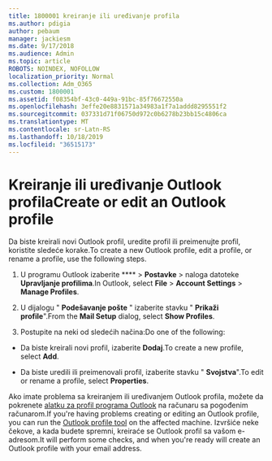 ```yaml
---
title: 1800001 kreiranje ili uređivanje profila
ms.author: pdigia
author: pebaum
manager: jackiesm
ms.date: 9/17/2018
ms.audience: Admin
ms.topic: article
ROBOTS: NOINDEX, NOFOLLOW
localization_priority: Normal
ms.collection: Adm_O365
ms.custom: 1800001
ms.assetid: f08354bf-43c0-449a-91bc-85f76672550a
ms.openlocfilehash: 3effe20e8831571a34983a1f7a1addd8295551f2
ms.sourcegitcommit: 037331d71f06750d972c0b6278b23bb15c4806ca
ms.translationtype: MT
ms.contentlocale: sr-Latn-RS
ms.lasthandoff: 10/18/2019
ms.locfileid: "36515173"
---
```

# <a name="create-or-edit-an-outlook-profile"></a><span data-ttu-id="4e175-102">Kreiranje ili uređivanje Outlook profila</span><span class="sxs-lookup"><span data-stu-id="4e175-102">Create or edit an Outlook profile</span></span>

<span data-ttu-id="4e175-103">Da biste kreirali novi Outlook profil, uredite profil ili preimenujte profil, koristite sledeće korake.</span><span class="sxs-lookup"><span data-stu-id="4e175-103">To create a new Outlook profile, edit a profile, or rename a profile, use the following steps.</span></span>
  
1. <span data-ttu-id="4e175-104">U programu Outlook izaberite \*\*\*\* \> **Postavke** \> naloga datoteke **Upravljanje profilima**.</span><span class="sxs-lookup"><span data-stu-id="4e175-104">In Outlook, select **File** \> **Account Settings** \> **Manage Profiles**.</span></span>
    
2. <span data-ttu-id="4e175-105">U dijalogu " **Podešavanje pošte** " izaberite stavku " **Prikaži profile**".</span><span class="sxs-lookup"><span data-stu-id="4e175-105">From the **Mail Setup** dialog, select **Show Profiles**.</span></span>
    
3. <span data-ttu-id="4e175-106">Postupite na neki od sledećih načina:</span><span class="sxs-lookup"><span data-stu-id="4e175-106">Do one of the following:</span></span>
    
  - <span data-ttu-id="4e175-107">Da biste kreirali novi profil, izaberite **Dodaj**.</span><span class="sxs-lookup"><span data-stu-id="4e175-107">To create a new profile, select **Add**.</span></span>
    
  - <span data-ttu-id="4e175-108">Da biste uredili ili preimenovali profil, izaberite stavku " **Svojstva**".</span><span class="sxs-lookup"><span data-stu-id="4e175-108">To edit or rename a profile, select **Properties**.</span></span>
    
<span data-ttu-id="4e175-109">Ako imate problema sa kreiranjem ili uređivanjem Outlook profila, možete da pokrenete [alatku za profil programa Outlook](https://aka.ms/SaRA-OutlookSetupProfile) na računaru sa pogođenim računarom.</span><span class="sxs-lookup"><span data-stu-id="4e175-109">If you're having problems creating or editing an Outlook profile, you can run the [Outlook profile tool](https://aka.ms/SaRA-OutlookSetupProfile) on the affected machine.</span></span> <span data-ttu-id="4e175-110">Izvršiće neke čekove, a kada budete spremni, kreiraće se Outlook profil sa vašom e-adresom.</span><span class="sxs-lookup"><span data-stu-id="4e175-110">It will perform some checks, and when you're ready will create an Outlook profile with your email address.</span></span> 
  

